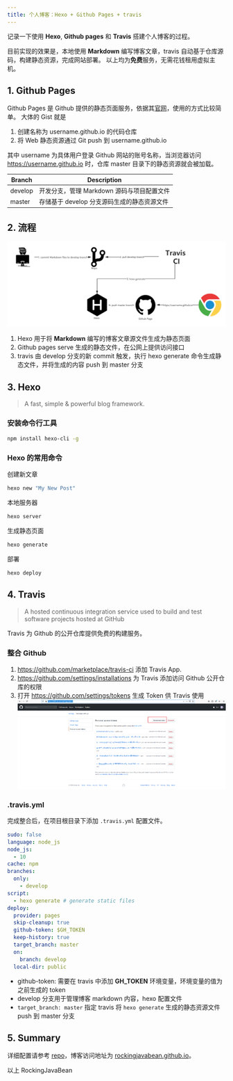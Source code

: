 ```yaml
---
title: 个人博客：Hexo + Github Pages + travis
---
```


记录一下使用 **Hexo**, **Github pages** 和 **Travis** 搭建个人博客的过程。

目前实现的效果是，本地使用 **Markdown** 编写博客文章，travis 自动基于仓库源码，构建静态资源，完成网站部署。
以上均为**免费**服务，无需花钱租用虚拟主机。

## 1. Github Pages

Github Pages 是 Github 提供的静态页面服务，依据其[官网](https://pages.github.com/)，使用的方式比较简单。
大体的 Gist 就是

1. 创建名称为 username.github.io 的代码仓库
2. 将 Web 静态资源通过 Git push 到 username.github.io

其中 username 为具体用户登录 Github 网站的账号名称，当浏览器访问 https://username.github.io 时，仓库 master 目录下的静态资源就会被加载。

| Branch  | Description  |
|---|---|
|  develop | 开发分支，管理 Markdown 源码与项目配置文件 |
|  master | 存储基于 develop 分支源码生成的静态资源文件 |

## 2. 流程

![](/images/blog.png)

1. Hexo 用于将 **Markdown** 编写的博客文章源文件生成为静态页面
2. Github pages serve 生成的静态文件，在公网上提供访问接口
3. travis 由 develop 分支的新 commit 触发，执行 hexo generate 命令生成静态文件，并将生成的内容 push 到 master 分支

## 3. Hexo

> A fast, simple & powerful blog framework.

### 安装命令行工具

```bash
npm install hexo-cli -g
```

### Hexo 的常用命令

创建新文章

``` bash
hexo new "My New Post"
```

本地服务器

``` bash
hexo server
```

生成静态页面

``` bash
hexo generate
```

部署

``` bash
hexo deploy
```

## 4. Travis

> A hosted continuous integration service used to build and test software projects hosted at GitHub

Travis 为 Github 的公开仓库提供免费的构建服务。

### 整合 Github

1. https://github.com/marketplace/travis-ci 添加 Travis App.
2. https://github.com/settings/installations 为 Travis 添加访问 Github 公开仓库的权限
3. 打开 https://github.com/settings/tokens 生成 Token 供 Travis 使用
   ![](/images/github_token.png)

### .travis.yml

完成整合后，在项目根目录下添加 `.travis.yml` 配置文件。

```yml
sudo: false
language: node_js
node_js:
  - 10
cache: npm
branches:
  only:
    - develop
script:
  - hexo generate # generate static files
deploy:
  provider: pages
  skip-cleanup: true
  github-token: $GH_TOKEN
  keep-history: true
  target_branch: master
  on:
    branch: develop
  local-dir: public
```

- github-token: 需要在 travis 中添加 **GH_TOKEN** 环境变量，环境变量的值为之前生成的 token
- develop 分支用于管理博客 markdown 内容，hexo 配置文件
- `target_branch: master` 指定 travis 将 `hexo generate` 生成的静态资源文件 push 到 master 分支

## 5. Summary

详细配置请参考 [repo](https://github.com/RockingJavaBean/rockingjavabean.github.io)，博客访问地址为 [rockingjavabean.github.io](https://rockingjavabean.github.io)。

以上
RockingJavaBean
